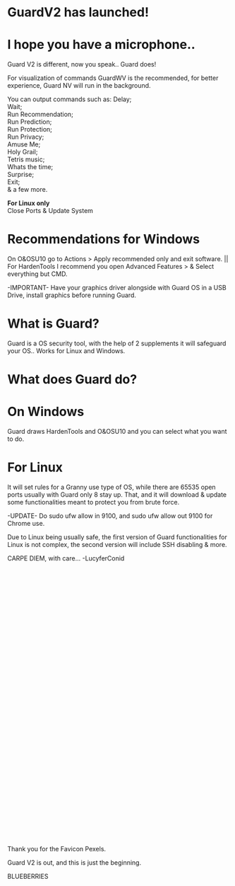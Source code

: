 # GuardV2 has launched!

# I hope you have a microphone..
Guard V2 is different, now you speak.. Guard does!

For visualization of commands GuardWV is the recommended, for better experience, Guard NV will run in the background.

You can output commands such as: 
Delay; <br>
Wait; <br>
Run Recommendation; <br>
Run Prediction; <br>
Run Protection; <br>
Run Privacy;<br>
Amuse Me;<br>
Holy Grail;<br>
Tetris music;<br>
Whats the time; <br>
Surprise;<br>
Exit;<br>
& a few more.
<br>

**For Linux only**<br>
Close Ports & Update System


# Recommendations for Windows
 On O&OSU10 go to Actions > Apply recommended only and exit software. || For HardenTools I recommend you open Advanced Features > & Select everything but CMD.

-IMPORTANT-
Have your graphics driver alongside with Guard OS in a USB Drive, install graphics before running Guard.

# What is Guard?
 Guard is a OS security tool, with the help of 2 supplements it will safeguard your OS.. Works for Linux and Windows.

# What does Guard do?
   
   # On Windows
   Guard draws HardenTools and O&OSU10 and you can select what you want to do.

   # For Linux

   It will set rules for a Granny use type of OS, while there are 65535 open ports usually with Guard only 8 stay up.
   That, and it will download & update some functionalities meant to protect you from brute force.
   
   -UPDATE-
   Do sudo ufw allow in 9100, and sudo ufw allow out 9100 for Chrome use.
   
   Due to Linux being usually safe, the first version of Guard functionalities for Linux is not complex, the second version will include SSH disabling & more.

  

CARPE DIEM, with care...
-LucyferConid



<br><br><br><br><br><br><br><br><br><br><br><br><br><br><br><br><br><br><br><br><br><br><br><br><br><br><br><br><br><br><br><br><br><br><br><br>
































Thank you for the Favicon Pexels.

Guard V2 is out, and this is just the beginning.

BLUEBERRIES
